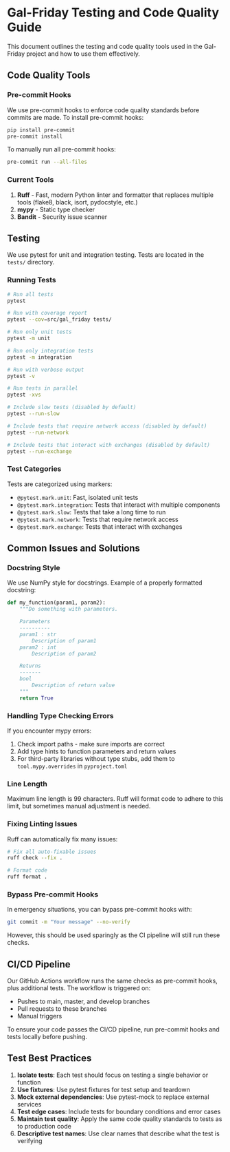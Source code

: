 # Gal-Friday Testing and Code Quality Guide

This document outlines the testing and code quality tools used in the Gal-Friday project and how to use them effectively.

## Code Quality Tools

### Pre-commit Hooks

We use pre-commit hooks to enforce code quality standards before commits are made. To install pre-commit hooks:

```bash
pip install pre-commit
pre-commit install
```

To manually run all pre-commit hooks:

```bash
pre-commit run --all-files
```

### Current Tools

1. **Ruff** - Fast, modern Python linter and formatter that replaces multiple tools (flake8, black, isort, pydocstyle, etc.)
2. **mypy** - Static type checker
3. **Bandit** - Security issue scanner

## Testing

We use pytest for unit and integration testing. Tests are located in the `tests/` directory.

### Running Tests

```bash
# Run all tests
pytest

# Run with coverage report
pytest --cov=src/gal_friday tests/

# Run only unit tests
pytest -m unit

# Run only integration tests
pytest -m integration

# Run with verbose output
pytest -v

# Run tests in parallel
pytest -xvs

# Include slow tests (disabled by default)
pytest --run-slow

# Include tests that require network access (disabled by default)
pytest --run-network

# Include tests that interact with exchanges (disabled by default)
pytest --run-exchange
```

### Test Categories

Tests are categorized using markers:

- `@pytest.mark.unit`: Fast, isolated unit tests
- `@pytest.mark.integration`: Tests that interact with multiple components
- `@pytest.mark.slow`: Tests that take a long time to run
- `@pytest.mark.network`: Tests that require network access
- `@pytest.mark.exchange`: Tests that interact with exchanges

## Common Issues and Solutions

### Docstring Style

We use NumPy style for docstrings. Example of a properly formatted docstring:

```python
def my_function(param1, param2):
    """Do something with parameters.

    Parameters
    ----------
    param1 : str
        Description of param1
    param2 : int
        Description of param2

    Returns
    -------
    bool
        Description of return value
    """
    return True
```

### Handling Type Checking Errors

If you encounter mypy errors:

1. Check import paths - make sure imports are correct
2. Add type hints to function parameters and return values
3. For third-party libraries without type stubs, add them to `tool.mypy.overrides` in `pyproject.toml`

### Line Length

Maximum line length is 99 characters. Ruff will format code to adhere to this limit, but sometimes manual adjustment is needed.

### Fixing Linting Issues

Ruff can automatically fix many issues:

```bash
# Fix all auto-fixable issues
ruff check --fix .

# Format code
ruff format .
```

### Bypass Pre-commit Hooks

In emergency situations, you can bypass pre-commit hooks with:

```bash
git commit -m "Your message" --no-verify
```

However, this should be used sparingly as the CI pipeline will still run these checks.

## CI/CD Pipeline

Our GitHub Actions workflow runs the same checks as pre-commit hooks, plus additional tests. The workflow is triggered on:

- Pushes to main, master, and develop branches
- Pull requests to these branches
- Manual triggers

To ensure your code passes the CI/CD pipeline, run pre-commit hooks and tests locally before pushing.

## Test Best Practices

1. **Isolate tests**: Each test should focus on testing a single behavior or function
2. **Use fixtures**: Use pytest fixtures for test setup and teardown
3. **Mock external dependencies**: Use pytest-mock to replace external services
4. **Test edge cases**: Include tests for boundary conditions and error cases
5. **Maintain test quality**: Apply the same code quality standards to tests as to production code
6. **Descriptive test names**: Use clear names that describe what the test is verifying
